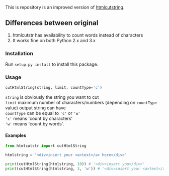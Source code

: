 This is repository is an improved version of [htmlcutstring](https://code.google.com/p/cut-html-string/).

## Differences between original ##
1. htmlcutstr has availability to count words instead of characters
2. It works fine on both Python 2.x and 3.x

### Installation ###
Run ```setup.py install``` to install this package.

### Usage ###
```python
cutHtmlString(string, limit, countType='c')
```

```string``` is obviously the string you want to cut<br/>
```limit``` maximum number of characters/numbers (depending on ```countType``` value) output string can have<br/>
```countType``` can be equal to ```'c'``` or ```'w'```<br/>
```'c'``` means 'count by characters'<br/>
```'w'``` means 'count by words'.

#### Examples ####
```python
from htmlcutstr import cutHtmlString

htmlstring = '<div>insert your <a>text</a> here</div>'

print(cutHtmlString(htmlstring, 10)) # '<div>insert you</div>'
print(cutHtmlString(htmlstring, 3, 'w')) # '<div>insert your <a>text</a></div>'
```
